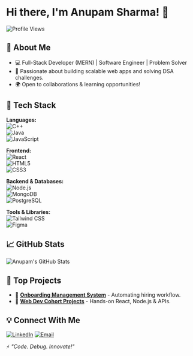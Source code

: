 # Hi there, I'm Anupam Sharma! 👋

![Profile Views](https://komarev.com/ghpvc/?username=your-username&style=flat-square&color=blue)

## 🚀 About Me

- 💻 Full-Stack Developer (MERN) | Software Engineer | Problem Solver
- 🎯 Passionate about building scalable web apps and solving DSA challenges.
- 🌍 Open to collaborations & learning opportunities!

## 🔧 Tech Stack

**Languages:**  
![C++](https://img.shields.io/badge/C%2B%2B-00599C?style=flat&logo=c%2B%2B&logoColor=white)  
![Java](https://img.shields.io/badge/Java-ED8B00?style=flat&logo=java&logoColor=white)  
![JavaScript](https://img.shields.io/badge/JavaScript-F7DF1E?style=flat&logo=javascript&logoColor=black)

**Frontend:**  
![React](https://img.shields.io/badge/React-20232A?style=flat&logo=react&logoColor=61DAFB)  
![HTML5](https://img.shields.io/badge/HTML5-E34F26?style=flat&logo=html5&logoColor=white)  
![CSS3](https://img.shields.io/badge/CSS3-1572B6?style=flat&logo=css3&logoColor=white)

**Backend & Databases:**  
![Node.js](https://img.shields.io/badge/Node.js-43853D?style=flat&logo=node.js&logoColor=white)  
![MongoDB](https://img.shields.io/badge/MongoDB-47A248?style=flat&logo=mongodb&logoColor=white)  
![PostgreSQL](https://img.shields.io/badge/PostgreSQL-336791?style=flat&logo=postgresql&logoColor=white)

**Tools & Libraries:**  
![Tailwind CSS](https://img.shields.io/badge/TailwindCSS-38B2AC?style=flat&logo=tailwind-css&logoColor=white)  
![Figma](https://img.shields.io/badge/Figma-F24E1E?style=flat&logo=figma&logoColor=white)

## 📈 GitHub Stats

![Anupam's GitHub Stats](https://github-readme-stats.vercel.app/api?username=anu12oct&show_icons=true&theme=radical)

## 🌟 Top Projects

- 🚀 **[Onboarding Management System](#)** - Automating hiring workflow.
- 📌 **[Web Dev Cohort Projects](#)** - Hands-on React, Node.js & APIs.

## 💡 Connect With Me

[![LinkedIn](https://img.shields.io/badge/LinkedIn-blue?style=flat&logo=linkedin)](https://www.linkedin.com/in/anupam-sharma-12oct/)
[![Email](https://img.shields.io/badge/Email-D14836?style=flat&logo=gmail&logoColor=white)](mailto:sharma12oct@gmail.com)

⚡ *"Code. Debug. Innovate!"*
